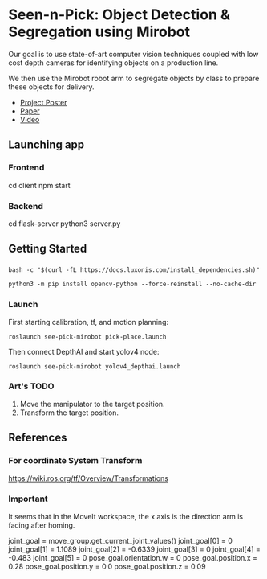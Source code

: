# Seen-n-Pick: Object Detection & Segregation using Mirobot

Our goal is to use state-of-art computer vision techniques coupled with low cost depth cameras for identifying objects on a production line.

We then use the Mirobot robot arm to segregate objects by class to prepare these objects for delivery. 

 * [Project Poster](https://drive.google.com/file/d/1IhJ5JxWvTOD48baTFk1SDgBTMWksTkgd/view?usp=sharing)
 * [Paper](https://arxiv.org/abs/2011.12948)
 * [Video](https://drive.google.com/file/d/1t1JLBH4yuk6mLWVN-YUgFcyieSbIKyHM/view?usp=sharing)


## Launching app

### Frontend

cd client
npm start

### Backend

cd flask-server
python3 server.py

## Getting Started
### 
```shell
bash -c "$(curl -fL https://docs.luxonis.com/install_dependencies.sh)"
```
```shell 
python3 -m pip install opencv-python --force-reinstall --no-cache-dir
```

### Launch

First starting calibration, tf, and motion planning:

```shell
roslaunch see-pick-mirobot pick-place.launch
```

Then connect DepthAI and start yolov4 node:

```shell
roslaunch see-pick-mirobot yolov4_depthai.launch
```

### Art's TODO

1. Move the manipulator to the target position.
2. Transform the target position.

## References

### For coordinate System Transform

<https://wiki.ros.org/tf/Overview/Transformations>

### Important

It seems that in the MoveIt workspace, the x axis is the direction arm is facing after homing.

joint_goal = move_group.get_current_joint_values()
joint_goal[0] = 0
joint_goal[1] = 1.1089
joint_goal[2] = -0.6339
joint_goal[3] = 0
joint_goal[4] = -0.483
joint_goal[5] = 0
pose_goal.orientation.w = 0
pose_goal.position.x = 0.28
pose_goal.position.y = 0.0
pose_goal.position.z = 0.09
